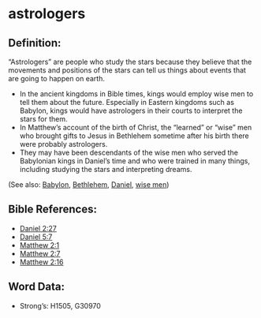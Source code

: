 # astrologers

## Definition:

“Astrologers” are people who study the stars because they believe that the movements and positions of the stars can tell us things about events that are going to happen on earth.

* In the ancient kingdoms in Bible times, kings would employ wise men to tell them about the future. Especially in Eastern kingdoms such as Babylon, kings would have astrologers in their courts to interpret the stars for them.
* In Matthew’s account of the birth of Christ, the “learned” or “wise” men who brought gifts to Jesus in Bethlehem sometime after his birth there were probably astrologers. 
* They may have been descendants of the wise men who served the Babylonian kings in Daniel’s time and who were trained in many things, including studying the stars and interpreting dreams.

(See also: [Babylon](../names/babylon.md), [Bethlehem](../names/bethlehem.md), [Daniel](../names/daniel.md), [wise men](../other/wisemen.md))

## Bible References:

* [Daniel 2:27](rc://en/tn/help/dan/02/27)
* [Daniel 5:7](rc://en/tn/help/dan/05/7)
* [Matthew 2:1](rc://en/tn/help/mat/02/01)
* [Matthew 2:7](rc://en/tn/help/mat/02/07)
* [Matthew 2:16](rc://en/tn/help/mat/02/16)

## Word Data:

* Strong’s: H1505, G30970
